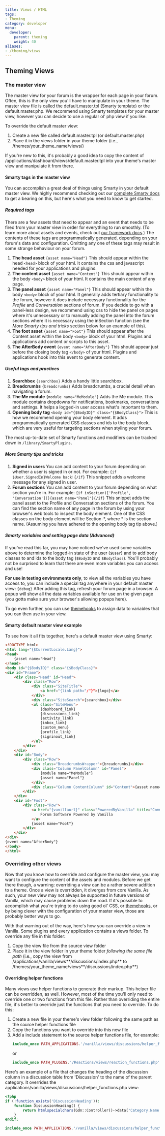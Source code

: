 ```yaml
---
title: Views / HTML
tags:
- Theming
category: developer
menu:
  developer:
    parent: theming
    weight: 40
aliases:
- /theming/views
---
```

## Theming Views

### The master view

The master view for your forum is the wrapper for each page in your forum. Often, this is the only view you'll have to manipulate in your theme. The master view file is called the default.master.tpl (Smarty template) or the default.master.php. We recommend using Smarty templates for your master view, however you can decide to use a regular ol' php view if you like.

To override the default master view:

1. Create a new file called default.master.tpl (or default.master.php)
2. Place it in the views folder in your theme folder (i.e., /themes/your_theme_name/views/)

If you're new to this, it's probably a good idea to copy the content of /applications/dashboard/views/default.master.tpl into your theme's master view and manipulate it from there.

#### Smarty tags in the master view

You can accomplish a great deal of things using Smarty in your default master view. We highly recommend checking out our [complete Smarty docs](/theming/smarty) to get a bearing on this, but here's what you need to know to get started.

##### Required tags

There are a few assets that need to appear and an event that needs to be fired from your master view in order for everything to run smoothly. (To learn more about assets and events, check out [our framework docs](/developer/framework).) The contents of these tags are programmatically generated, depending on your forum's data and configuration. Omitting any one of these tags may result in some strange behaviour on your forum.

1. **The head asset** `{asset name="Head"}` This should appear within the head `<head>` block of your html. It contains the css and javascript needed for your applications and plugins.
2. **The content asset** `{asset name="Content"}` This should appear within the body `<body>` block of your html. It contains the main content of any page.
3. **The panel asset** `{asset name="Panel"}` This should appear within the body `<body>` block of your html. It generally adds tertiary functionality to the forum, however it does include necessary functionality for the *Profile* and *Conversation* sections of forum. If you decide to go with a panel-less design, we recommend using css to hide the panel on pages where it's unnecessary or to manually adding the panel into the forum sections where it is necessary using the inSection function (see the *More Smarty tips and tricks* section below for an example of this).
4. **The foot asset** `{asset name="Foot"}` This should appear after the Content asset within the body `<body>` block of your html. Plugins and applications add content or scripts to this asset.
5. **The AfterBody event** `{event name="AfterBody"}` This should appear just before the closing body tag `</body>` of your html. Plugins and applications hook into this event to generate content.

##### Useful tags and practices

1. **Searchbox** `{searchbox}` Adds a handy little searchbox.
2. **Breadcrumbs** `{breadcrumbs}` Adds breadcrumbs, a crucial detail when navigating a forum.
3. **The Me module** `{module name="MeModule"}` Adds the Me module. This module contains dropdowns for notifications, bookmarks, conversations and settings. It helps a logged-in user access what's important to them.
4. **Opening body tag** `<body id="{$BodyID}" class="{$BodyClass}">` This is how we recommend opening your body element. It adds programmatically generated CSS classes and ids to the body block, which are very useful for targeting sections when styling your forum.

The most up-to-date set of Smarty functions and modifiers can be tracked down in `/library/SmartyPlugins`.

##### More Smarty tips and tricks

1. **Signed in users** You can add content to your forum depending on whether a user is signed in or not. For example: `{if $User.SignedIn}Welcome back!{/if}` This  snippet adds a welcome message for any signed in user.
2. **Forum sections** You can add content to your forum depending on what section you're in. For example: `{if inSection(['Profile', 'Conversation'])}{asset name="Panel"}{/if}` This snippet adds the panel asset to the Profile and Conversation sections of the forum. You can find the section name of any page in the forum by using your browser's web tools to inspect the body element. One of the CSS classes on the body element will be Section-\*, where \* is the section name. (Assuming you have adhered to the opening body tag tip above.)

##### Smarty variables and setting page data (Advanced)

If you've read this far, you may have noticed we've used some variables above to determine the logged-in state of the user (`$User`) and to add body classes to and ids to the body tag (`$BodyID` and `$BodyClass`). You'll probably not be surprised to learn that there are even more variables you can access and use!

**For use in testing environments only**, to view all the variables you have access to, you can include a special tag anywhere in your default master view: `{debug}` After adding this tag, refresh your forum page in a browser. A popup will show all the data variables available for use on the given page (you gotta make sure your browser's allowing popups here).

To go even further, you can use [themehooks](/theming/hooks) to assign data to variables that you can then use in your view.

#### Smarty default master view example

To see how it all fits together, here's a default master view using Smarty:

```html
<!DOCTYPE html>
<html lang="{$CurrentLocale.Lang}">
<head>
    {asset name="Head"}
</head>
<body id="{$BodyID}" class="{$BodyClass}">
<div id="Frame">
    <div class="Head" id="Head">
        <div class="Row">
            <div class="SiteTitle">
                <a href="{link path="/"}">{logo}</a>
            </div>
            <div class="SiteSearch">{searchbox}</div>
            <ul class="SiteMenu">
                {dashboard_link}
                {discussions_link}
                {activity_link}
                {inbox_link}
                {custom_menu}
                {profile_link}
                {signinout_link}
            </ul>
        </div>
    </div>
    <div id="Body">
        <div class="Row">
            <div class="BreadcrumbsWrapper">{breadcrumbs}</div>
            <div class="Column PanelColumn" id="Panel">
                {module name="MeModule"}
                {asset name="Panel"}
            </div>
            <div class="Column ContentColumn" id="Content">{asset name="Content"}</div>
        </div>
    </div>
    <div id="Foot">
        <div class="Row">
            <a href="{vanillaurl}" class="PoweredByVanilla" title="Community Software by Vanilla Forums">
                Forum Software Powered by Vanilla
            </a>
            {asset name="Foot"}
        </div>
    </div>
</div>
{event name="AfterBody"}
</body>
</html>
```

### Overriding other views

Now that you know how to override and configure the master view, you may want to configure the content of the assets and modules. Before we get there though, a warning: overriding a view can be a rather severe addition to a theme. Once a view is overridden, it diverges from core Vanilla. As such, your new view may not always be supported in future versions of Vanilla, which may cause problems down the road. If it's possible to accomplish what you're trying to do using good ol' CSS, or [themehooks](/theming/themehooks), or by being clever with the configuration of your master view, those are probably better ways to go.

With that warning out of the way, here's how you can override a view in Vanilla. Some plugins and every application contains a views folder. To override any file in this folder:

1. Copy the view file from the source view folder
2. Place it in the view folder in your theme folder *following the same file path* (i.e., copy the view from /applications/vanilla/views**/discussions/index.php** to /themes/your_theme_name/views**/discussions/index.php**)

#### Overriding helper functions

Many views use helper functions to generate their markup. This helper file can be overridden, as well. However, most of the time you'll only need to override one or two functions from this file. Rather than overriding the entire file, it's better to override just the functions that you need to override. To do this:

1. Create a new file in your theme's view folder following the same path as the source helper functions file
2. Copy the functions you want to override into this new file
3. Add a include statement to the source helper functions file, for example:
    ```php
    include_once PATH_APPLICATIONS.'/vanilla/views/discussions/helper_functions.php';
    ```
    or
    ```php
    include_once PATH_PLUGINS.'/Reactions/views/reaction_functions.php';
    ```

Here's an example of a file that changes the heading of the discussion column in a discussion table from 'Discussion' to the name of the parent category. It overrides the applications/vanilla/views/discussions/helper_functions.php view:

```php
<?php
if (!function_exists('DiscussionHeading')):
    function DiscussionHeading() {
        return htmlspecialchars(Gdn::Controller()->data('Category.Name', T('Discussion')));
    }
endif;

include_once PATH_APPLICATIONS.'/vanilla/views/discussions/helper_functions.php';
```
